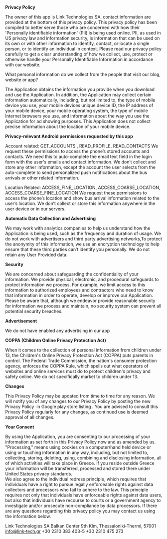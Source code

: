 **Privacy Policy** 
 
The owner of this app is Link Technologies SA, contact information are provided at the bottom of this privacy policy. This privacy policy has been compiled to better serve those who are concerned with how their 'Personally identifiable information' (PII) is being used online. PII, as used in US privacy law and information security, is information that can be used on its own or with other information to identify, contact, or locate a single person, or to identify an individual in context. Please read our privacy policy carefully to get a clear understanding of how we collect, use, protect or otherwise handle your Personally Identifiable Information in accordance with our website. 
 
What personal information do we collect from the people that visit our blog, website or app? 
 
The Application obtains the information you provide when you download and use the Application. In addition, the Application may collect certain information automatically, including, but not limited to, the type of mobile device you use, your mobile devices unique device ID, the IP address of your mobile device, your mobile operating system, the type of mobile Internet browsers you use, and information about the way you use the Application for ad showing purposes.  This Application does not collect precise information about the location of your mobile device.  

**Privacy-relevant Android permissions requested by this app**

Account related: GET_ACCOUNTS , READ_PROFILE, READ_CONTACTS
We request these permissions to access the phone’s stored accounts and contacts. We need this to auto-complete the email text field in the login form with the user's emails and contact information. We don’t collect and store any other information, except the account the user selects from the auto-complete to send personalized push notifications about the bus arrivals or other related information.

Location Related: ACCESS_FINE_LOCATION, ACCESS_COARSE_LOCATION, ACCESS_COARSE_FINE_LOCATION
We request these permissions to access the phone’s location and show bus arrival information related to the user’s location. We don’t collect or store this information anywhere in the user device or in our servers.
 
**Automatic Data Collection and Advertising** 
 
We may work with analytics companies to help us understand how the Application is being used, such as the frequency and duration of usage. We do not work with advertisers and third party advertising networks,To protect the anonymity of this information, we use an encryption technology to help ensure that these third parties can’t identify you personally.  We do not retain any User Provided data. 
 
**Security** 

We are concerned about safeguarding the confidentiality of your information. We provide 
physical, electronic, and procedural safeguards to protect information we process. For example, we limit access to this information to authorized employees and contractors who need to know that information in order to operate, develop or improve our Application. Please be aware that, although we endeavor provide reasonable security for information we process and maintain, no security system can prevent all potential security breaches.   
 
**Advertisement** 
 
 We do not have enabled any advertising in our app
 
**COPPA (Children Online Privacy Protection Act)** 
 
When it comes to the collection of personal information from children under 13, the Children's Online Privacy Protection Act (COPPA) puts parents in control. The Federal Trade Commission, the nation's consumer protection agency, enforces the COPPA Rule, which spells out what operators of websites and online services must do to protect children's privacy and safety online. We do not specifically market to children under 13. 
 
**Changes** 
 
This Privacy Policy may be updated from time to time for any reason. We will notify you of any changes to our Privacy Policy by posting the new Privacy Policy ​ in Google play store listing​ . You are advised to consult this Privacy Policy regularly for any changes, as continued use is deemed approval of all changes. 
 
**Your Consent** 
 
By using the Application, you are consenting to our processing of your information as set forth in this Privacy Policy now and as amended by us. "Processing,” means using cookies on a computer/hand held device or using or touching information in any way, including, but not limited to, collecting, storing, deleting, using, combining and disclosing information, all of which activities will take place in Greece. If you reside outside Greece your information will be transferred, processed and stored there under ​ United States​ privacy standards.  
 We also agree to the individual redress principle, which requires that individuals have a right to pursue legally enforceable rights against data collectors and processors who fail to adhere to the law. This principle requires not only that individuals have enforceable rights against data users, but also that individuals have recourse to courts or a government agency to investigate and/or prosecute non-compliance by data processors. If there are any questions regarding this privacy policy you may contact us using the information below. 

Link Technologies SA
Balkan Center 9th Klm, Thessaloniki-Thermi, 57001
  info@link-tech.gr
 +30 2310 383 403-5
 +30 2310 475 273

